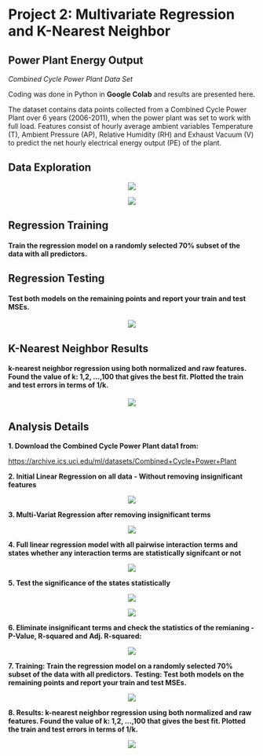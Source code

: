# Project 2: Multivariate Regression and K-Nearest Neighbor
## Power Plant Energy Output

*Combined Cycle Power Plant Data Set*

Coding was done in Python in **Google Colab** and results are presented here.

The dataset contains data points collected from a Combined Cycle Power Plant over  6 years (2006-2011), when the power plant was set to work with full load. Features consist of hourly average ambient variables Temperature (T), Ambient Pressure (AP), Relative Humidity (RH) and Exhaust Vacuum (V) to predict the net hourly electrical energy output (PE) of the plant. 

## Data Exploration ##

<!-- <img align="center" src="./assets/P2_Data_Exploration_Graph.png">-->
<p align="center">
  <img src="./assets/P2_Data_Exploration_Graph.png">
</p>

<p align="center">
  <img src="./assets/P2_Data_Exploration_Table.PNG">
</p>
<!--<img align="center" src="./assets/P2_Data_Exploration_Table.PNG">
<!-- ![P2_Data_Exploration_Graph.png](./assets/P2_Data_Exploration_Graph.png)-->
<!-- ![P2_Data_Exploration_Table.PNG](./assets/P2_Data_Exploration_Table.PNG) -->

## Regression Training
#### Train the regression model on a randomly selected 70% subset of the data with all predictors.

## Regression Testing
#### Test both models on the remaining points and report your train and test MSEs.

<p align="center">
  <img src="./assets/P2_Regression_Stats_Graph_7.PNG">
</p>

<!-- ![P2_Regression_Stats_Graph_7.PNG](./assets/P2_Regression_Stats_Graph_7.PNG)-->

## K-Nearest Neighbor Results
#### k-nearest neighbor regression using both normalized and raw features. Found the value of k: 1,2, ...,100 that gives the best fit. Plotted the train and test errors in terms of 1/k.

<p align="center">
  <img src="./assets/P2_Regression_Stats_Graph_8.PNG">
</p>

<!-- ![P2_Regression_Stats_Graph_8.PNG](./assets/P2_Regression_Stats_Graph_8.PNG)-->

## Analysis Details

**1. Download the Combined Cycle Power Plant data1 from:**


https://archive.ics.uci.edu/ml/datasets/Combined+Cycle+Power+Plant 

**2. Initial Linear Regression on all data - Without removing insignificant features**


<p align="center">
  <img src="./assets/P2_Linear_Regression_Graph_1.png">
</p>

<!--![P2_Linear_Regression_Graph_1.png](./assets/P2_Linear_Regression_Graph_1.png)-->

**3. Multi-Variat Regression after removing insignificant terms**


<p align="center">
  <img src="./assets/P2_Multi_Var_Linear_Regression_Graph_2.PNG">
</p>
<!--![P2_Multi_Var_Linear_Regression_Graph_2.PNG](./assets/P2_Multi_Var_Linear_Regression_Graph_2.PNG)-->

**4.  Full linear regression model with all pairwise interaction terms and states whether any interaction terms are statistically signifcant or not**


<p align="center">
  <img src="./assets/P2_Full_Linear_Regression_Graph_3.PNG">
</p>

<!--![P2_Full_Linear_Regression_Graph_3.PNG](./assets/P2_Full_Linear_Regression_Graph_3.PNG)-->

**5. Test the significance of the states statistically**

<p align="center">
  <img src="./assets/P2_Regression_Stats_Graph_4.PNG">
</p>

<p align="center">
  <img src="./assets/P2_Regression_Stats_Graph_5.PNG">
</p>

<!--![P2_Regression_Stats_Graph_4.PNG](./assets/P2_Regression_Stats_Graph_4.PNG)-->
<!--![P2_Regression_Stats_Graph_5.PNG](./assets/P2_Regression_Stats_Graph_5.PNG)-->

**6. Eliminate insignificant terms and check the statistics of the remianing - P-Value, R-squared and Adj. R-squared:**

<p align="center">
  <img src="./assets/P2_Regression_Stats_Graph_6.PNG">
</p>

<!--![P2_Regression_Stats_Graph_6.PNG](./assets/P2_Regression_Stats_Graph_6.PNG)-->

**7. Training: Train the regression model on a randomly selected 70% subset of the data with all predictors.**
**Testing: Test both models on the remaining points and report your train and test MSEs.**

<p align="center">
  <img src="./assets/P2_Regression_Stats_Graph_7.PNG">
</p>

<!-- ![P2_Regression_Stats_Graph_7.PNG](./assets/P2_Regression_Stats_Graph_7.PNG)-->

**8. Results: k-nearest neighbor regression using both normalized and raw features. Found the value of k: 1,2, ...,100 that gives the best fit. Plotted the train and test errors in terms of 1/k.**

<p align="center">
  <img src="./assets/P2_Regression_Stats_Graph_8.PNG">
</p>
<!--![P2_Regression_Stats_Graph_8.PNG](./assets/P2_Regression_Stats_Graph_8.PNG)-->
